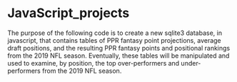 # JavaScript_projects
The purpose of the following code is to create a new sqlite3 database, in javascript, that contains tables of PPR fantasy point projections,
average draft positions, and the resulting PPR fantasy points and positional rankings from the 2019 NFL season. Eventually, these tables will be
manipulated and used to examine, by position, the top over-performers and under-performers from the 2019 NFL season.
